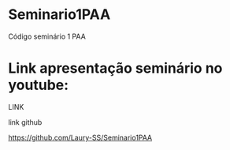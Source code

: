 # Seminario1PAA
Código seminário 1 PAA

# Link apresentação seminário no youtube:
LINK


link github


https://github.com/Laury-SS/Seminario1PAA
